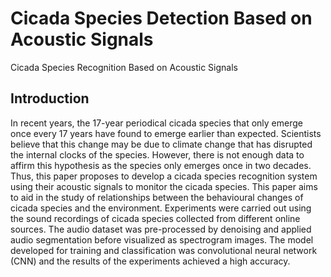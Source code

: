 # Cicada Species Detection Based on Acoustic Signals
Cicada Species Recognition Based on Acoustic Signals

## Introduction
In recent years, the 17-year periodical cicada species that only emerge once every 17 years have found to emerge earlier than expected. Scientists believe that this change may be due to climate change that has disrupted the internal clocks of the species. However, there is not enough data to affirm this hypothesis as the species only emerges once in two decades. Thus, this paper proposes to develop a cicada species recognition system using their acoustic signals to monitor the cicada species. This paper aims to aid in the study of relationships between the behavioural changes of cicada species and the environment. Experiments were carried out using the sound recordings of cicada species collected from different online sources. The audio dataset was pre-processed by denoising and applied audio segmentation before visualized as spectrogram images. The model developed for training and classification was convolutional neural network (CNN) and the results of the experiments achieved a high accuracy.
